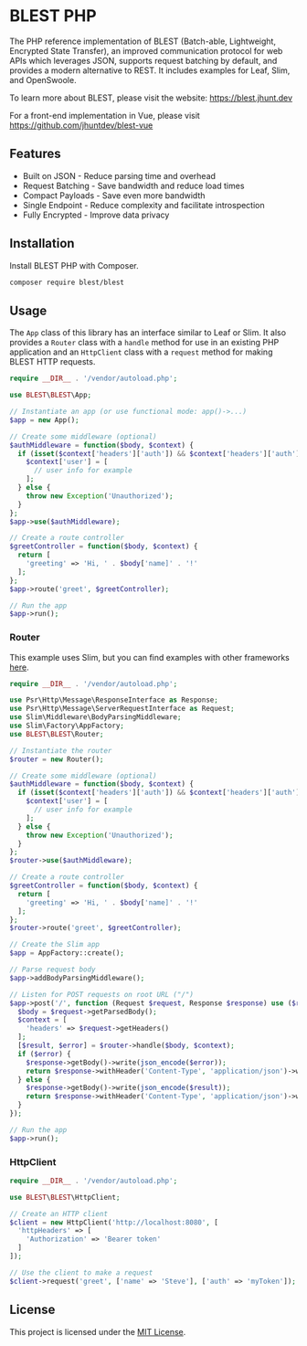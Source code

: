 # BLEST PHP

The PHP reference implementation of BLEST (Batch-able, Lightweight, Encrypted State Transfer), an improved communication protocol for web APIs which leverages JSON, supports request batching by default, and provides a modern alternative to REST. It includes examples for Leaf, Slim, and OpenSwoole.

To learn more about BLEST, please visit the website: https://blest.jhunt.dev

For a front-end implementation in Vue, please visit https://github.com/jhuntdev/blest-vue

## Features

- Built on JSON - Reduce parsing time and overhead
- Request Batching - Save bandwidth and reduce load times
- Compact Payloads - Save even more bandwidth
- Single Endpoint - Reduce complexity and facilitate introspection
- Fully Encrypted - Improve data privacy

## Installation

Install BLEST PHP with Composer.

```bash
composer require blest/blest
```

## Usage

The `App` class of this library has an interface similar to Leaf or Slim. It also provides a `Router` class with a `handle` method for use in an existing PHP application and an `HttpClient` class with a `request` method for making BLEST HTTP requests.

```php
require __DIR__ . '/vendor/autoload.php';

use BLEST\BLEST\App;

// Instantiate an app (or use functional mode: app()->...)
$app = new App();

// Create some middleware (optional)
$authMiddleware = function($body, $context) {
  if (isset($context['headers']['auth']) && $context['headers']['auth'] === 'myToken') {
    $context['user'] = [
      // user info for example
    ];
  } else {
    throw new Exception('Unauthorized');
  }
};
$app->use($authMiddleware);

// Create a route controller
$greetController = function($body, $context) {
  return [
    'greeting' => 'Hi, ' . $body['name]' . '!'
  ];
};
$app->route('greet', $greetController);

// Run the app
$app->run();
```

### Router

This example uses Slim, but you can find examples with other frameworks [here](examples).

```php
require __DIR__ . '/vendor/autoload.php';

use Psr\Http\Message\ResponseInterface as Response;
use Psr\Http\Message\ServerRequestInterface as Request;
use Slim\Middleware\BodyParsingMiddleware;
use Slim\Factory\AppFactory;
use BLEST\BLEST\Router;

// Instantiate the router
$router = new Router();

// Create some middleware (optional)
$authMiddleware = function($body, $context) {
  if (isset($context['headers']['auth']) && $context['headers']['auth'] === 'myToken') {
    $context['user'] = [
      // user info for example
    ];
  } else {
    throw new Exception('Unauthorized');
  }
};
$router->use($authMiddleware);

// Create a route controller
$greetController = function($body, $context) {
  return [
    'greeting' => 'Hi, ' . $body['name]' . '!'
  ];
};
$router->route('greet', $greetController);

// Create the Slim app
$app = AppFactory::create();

// Parse request body
$app->addBodyParsingMiddleware();

// Listen for POST requests on root URL ("/")
$app->post('/', function (Request $request, Response $response) use ($requestHandler) {
  $body = $request->getParsedBody();
  $context = [
    'headers' => $request->getHeaders()
  ];
  [$result, $error] = $router->handle($body, $context);
  if ($error) {
    $response->getBody()->write(json_encode($error));
    return $response->withHeader('Content-Type', 'application/json')->withStatus(500);
  } else {
    $response->getBody()->write(json_encode($result));
    return $response->withHeader('Content-Type', 'application/json')->withStatus(200);
  }
});

// Run the app
$app->run();
```

### HttpClient

```php
require __DIR__ . '/vendor/autoload.php';

use BLEST\BLEST\HttpClient;

// Create an HTTP client
$client = new HttpClient('http://localhost:8080', [
  'httpHeaders' => [
    'Authorization' => 'Bearer token'
  ]
]);

// Use the client to make a request
$client->request('greet', ['name' => 'Steve'], ['auth' => 'myToken']);
```

## License

This project is licensed under the [MIT License](LICENSE).